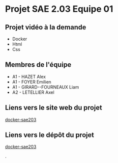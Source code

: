 # Projet SAE 2.03 Equipe 01


## Projet vidéo à la demande

- Docker
- Html
- Css

## Membres de l'équipe

- A1 - HAZET Alex
- A1 - FOYER Emilien
- A1 - GIRARD--FOURNEAUX Liam
- A2 - LETELLIER Axel

## Liens vers le site web du projet
[docker-sae203](http://di-docker:54688/)
## Liens vers le dépôt du projet

[docker-sae203](`https://github.com/GilbertLeVoyant/docker-sae203`)

.

